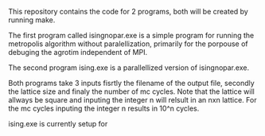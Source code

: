 This repository contains the code for 2 programs, both will be created by running make.

The first program called isingnopar.exe is a simple program for running the metropolis algorithm without paralellization, primarily for the porpouse of debuging
the agrotim independent of MPI. 

The second program ising.exe is a parallellized version of isingnopar.exe.

Both programs take 3 inputs fisrtly the filename of the output file, secondly the lattice size and finaly the number of mc cycles. 
Note that the lattice will allways be square and inputing the integer n will relsult in an nxn lattice. For the mc cycles inputing the integer n results in 10^n cycles.

ising.exe is currently setup for 
